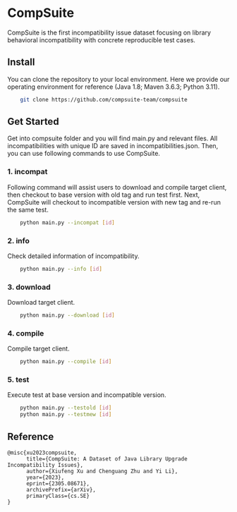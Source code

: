 # CompSuite
CompSuite is the first incompatibility issue dataset focusing on library behavioral incompatibility with concrete reproducible test cases. 

## Install
You can clone the repository to your local environment. Here we provide our operating environment for reference (Java 1.8; Maven 3.6.3; Python 3.11).
```bash
    git clone https://github.com/compsuite-team/compsuite
```

## Get Started
Get into compsuite folder and you will find main.py and relevant files. All incompatibilities with unique ID are saved in incompatibilities.json. Then, you can use following commands to use CompSuite. 

### 1. incompat
Following command will assist users to download and compile target client, then checkout to base version with old tag and run test first. Next, CompSuite will checkout to incompatible version with new tag and re-run the same test.
```bash
    python main.py --incompat [id]
```

### 2. info
Check detailed information of incompatibility.
```bash
    python main.py --info [id]
```

### 3. download
Download target client.
```bash
    python main.py --download [id]
```

### 4. compile
Compile target client.
```bash
    python main.py --compile [id]
```

### 5. test
Execute test at base version and incompatible version.
```bash
    python main.py --testold [id]
    python main.py --testmew [id]
```

## Reference
```
@misc{xu2023compsuite,
      title={CompSuite: A Dataset of Java Library Upgrade Incompatibility Issues}, 
      author={Xiufeng Xu and Chenguang Zhu and Yi Li},
      year={2023},
      eprint={2305.08671},
      archivePrefix={arXiv},
      primaryClass={cs.SE}
}
```

